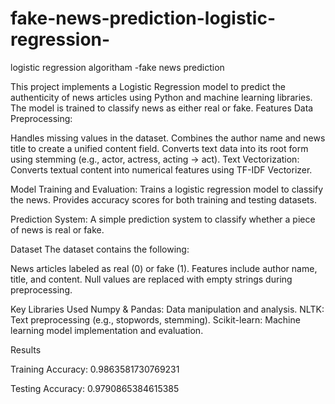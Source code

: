 # fake-news-prediction-logistic-regression-
logistic regression algoritham -fake news prediction

This project implements a Logistic Regression model to predict the authenticity of news articles using Python and machine learning libraries. The model is trained to classify news as either real or fake.
Features
Data Preprocessing:

Handles missing values in the dataset.
Combines the author name and news title to create a unified content field.
Converts text data into its root form using stemming (e.g., actor, actress, acting → act).
Text Vectorization:
Converts textual content into numerical features using TF-IDF Vectorizer.

Model Training and Evaluation:
Trains a logistic regression model to classify the news.
Provides accuracy scores for both training and testing datasets.

Prediction System:
A simple prediction system to classify whether a piece of news is real or fake.

Dataset
The dataset contains the following:

News articles labeled as real (0) or fake (1).
Features include author name, title, and content.
Null values are replaced with empty strings during preprocessing.

Key Libraries Used
Numpy & Pandas: Data manipulation and analysis.
NLTK: Text preprocessing (e.g., stopwords, stemming).
Scikit-learn: Machine learning model implementation and evaluation.


Results

Training Accuracy: 0.9863581730769231

Testing Accuracy: 0.9790865384615385


